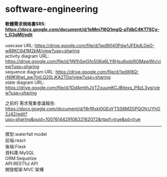 # software-engineering

#### 軟體需求規格書SRS: https://docs.google.com/document/d/1eMm7l6Q1mgQ-pTdbC4KT7SCy-t_G3qMl/edit

usecase URL: https://drive.google.com/file/d/1wd9040Pdw1JFEkdLGeO-w88KC641M2bM/view?usp=sharing  
activity diagram URL: https://drive.google.com/file/d/1jN1hSeiGfo506q6LY8Hsu6xdzROMawWn/view?usp=sharing  
sequence diagram URL: https://drive.google.com/file/d/1edW8Q-rN9KWwt_aw7InlLQ20LjKA2T0q/view?usp=sharing  
state diagram URL: https://drive.google.com/file/d/1DdAmtjhJVTZxuumKCJBitexs_P8zL3vg/view?usp=sharing

之前的 需求蒐集會議報告: https://docs.google.com/document/d/18rfRxkI0GEoYTSS6MZGPQOfcUYhO2J42/edit?usp=sharing&ouid=100761442910632162072&rtpof=true&sd=true
****
模型:waterfall model  
前端:react  
後端:Flask  
資料庫:MySQL  
ORM:Sequelize  
API:RESTful API  
開發框架:MVC 架構  
